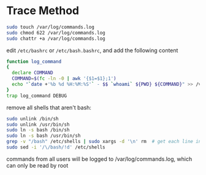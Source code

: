 # Trace Method
```sh
sudo touch /var/log/commands.log
sudo chmod 622 /var/log/commands.log
sudo chattr +a /var/log/commands.log
```
edit `/etc/bashrc` or `/etc/bash.bashrc`, and add the following content
```sh
function log_command
{
  declare COMMAND
  COMMAND=$(fc -ln -0 | awk '{$1=$1};1')
  echo "`date +'%b %d %H:%M:%S'` - $$ `whoami` ${PWD} ${COMMAND}" >> /var/log/commands.log
}
trap log_command DEBUG
```
remove all shells that aren't bash:
```sh
sudo unlink /bin/sh
sudo unlink /usr/bin/sh
sudo ln -s bash /bin/sh
sudo ln -s bash /usr/bin/sh
grep -v "/bash" /etc/shells | sudo xargs -d '\n' rm  # get each line in /etc/shells that doesn't contain "/bash", then remove that file
sudo sed -i '/\/bash/!d' /etc/shells
```
commands from all users will be logged to /var/log/commands.log, which can only be read by root
